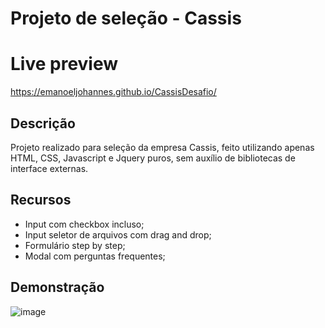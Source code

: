 # Projeto de seleção - Cassis

# Live preview
https://emanoeljohannes.github.io/CassisDesafio/

## Descrição

Projeto realizado para seleção da empresa Cassis, feito utilizando apenas HTML, CSS, Javascript e Jquery puros, sem auxílio de bibliotecas de interface externas.

## Recursos

- Input com checkbox incluso;
- Input seletor de arquivos com drag and drop;
- Formulário step by step;
- Modal com perguntas frequentes;

## Demonstração

![image](https://github.com/EmanoelJohannes/CassisDesafio/assets/31702528/ca04f544-cc0f-49e4-a754-1dfd85d9c1e4)
